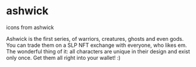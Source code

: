 # ashwick
 icons from ashwick
 
 Ashwick is the first series, of warriors, creatures, ghosts and even gods.
 You can trade them on a SLP NFT exchange with everyone, who likes em.
 The wonderful thing of it: all characters are unique in their design and exist only once.
 Get them all right into your wallet! :)
 
